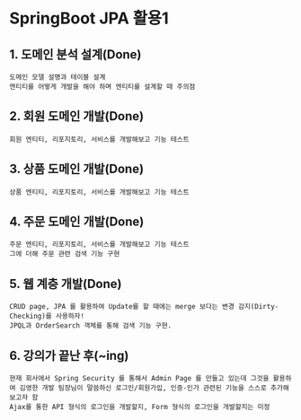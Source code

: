 # SpringBoot JPA 활용1

## 1. 도메인 분석 설계(Done)

    도메인 모델 설명과 테이블 설계
    엔티티를 어떻게 개발을 해야 하며 엔티티를 설계할 때 주의점

## 2. 회원 도메인 개발(Done)

    회원 엔티티, 리포지토리, 서비스를 개발해보고 기능 테스트

## 3. 상품 도메인 개발(Done)

    상품 엔티티, 리포지토리, 서비스를 개발해보고 기능 테스트

## 4. 주문 도메인 개발(Done)

    주문 엔티티, 리포지토리, 서비스를 개발해보고 기능 테스트
    그에 더해 주문 관련 검색 기능 구현

## 5. 웹 계층 개발(Done)

    CRUD page, JPA 를 활용하여 Update를 할 때에는 merge 보다는 변경 감지(Dirty-Checking)를 사용하자!
    JPQL과 OrderSearch 객체를 통해 검색 기능 구현.

## 6. 강의가 끝난 후(~ing)

    현재 회사에서 Spring Security 를 통해서 Admin Page 를 만들고 있는데 그것을 활용하여 김영한 개발 팀장님이 말씀하신 로그인/회원가입, 인증-인가 관련된 기능을 스스로 추가해보고자 함
    Ajax를 통한 API 형식의 로그인을 개발할지, Form 형식의 로그인을 개발할지는 미정